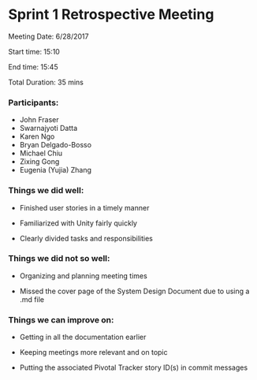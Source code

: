 # Sprint 1 Retrospective Meeting

Meeting Date: 6/28/2017

Start time: 15:10

End time: 15:45

Total Duration: 35 mins

### Participants: 
- John Fraser
- Swarnajyoti Datta
- Karen Ngo
- Bryan Delgado-Bosso
- Michael Chiu
- Zixing Gong
- Eugenia (Yujia) Zhang 

### Things we did well:

  - Finished user stories in a timely manner

  - Familiarized with Unity fairly quickly

  - Clearly divided tasks and responsibilities


### Things we did not so well:

  - Organizing and planning meeting times

  - Missed the cover page of the System Design Document due to using a .md file


### Things we can improve on:

  - Getting in all the documentation earlier

  - Keeping meetings more relevant and on topic

  - Putting the associated Pivotal Tracker story ID(s) in commit messages
